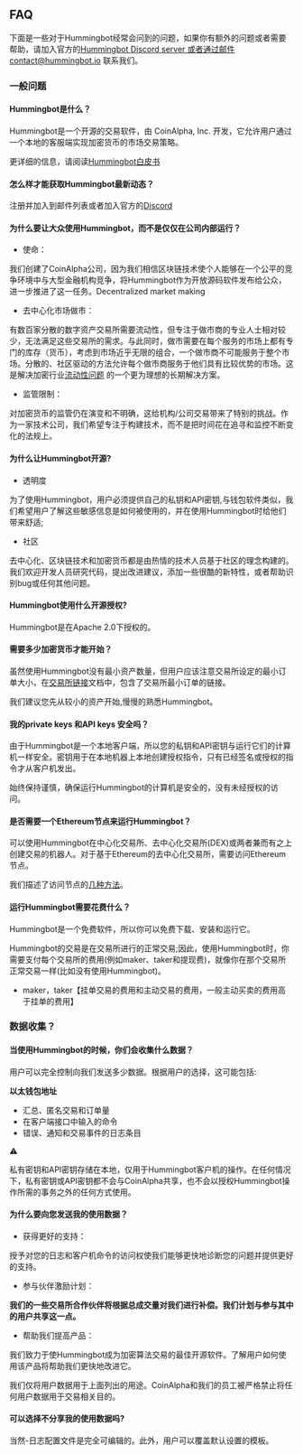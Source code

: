 
## FAQ

下面是一些对于Hummingbot经常会问到的问题，如果你有额外的问题或者需要帮助，请加入官方的[Hummingbot Discord server ](https://discord.hummingbot.io/) 或者通过邮件contact@hummingbot.io 联系我们。

### 一般问题

#### Hummingbot是什么？

Hummingbot是一个开源的交易软件，由 CoinAlpha, Inc. 开发，它允许用户通过一个本地的客服端实现加密货币的市场交易策略。

更详细的信息，请阅读[Hummingbot白皮书](https://www.hummingbot.io/whitepaper.pdf) 

#### 怎么样才能获取Hummingbot最新动态？

注册并加入到邮件列表或者加入官方的[Discord](https://discord.hummingbot.io/) 

#### 为什么要让大众使用Hummingbot，而不是仅仅在公司内部运行？

-  使命：

我们创建了CoinAlpha公司，因为我们相信区块链技术使个人能够在一个公平的竞争环境中与大型金融机构竞争，将Hummingbot作为开放源码软件发布给公众，进一步推进了这一任务。Decentralized market making

- 去中心化市场做市：

有数百家分散的数字资产交易所需要流动性，但专注于做市商的专业人士相对较少，无法满足这些交易所的需求。与此同时，做市需要在每个服务的市场上都有专门的库存（货币），考虑到市场近乎无限的组合，一个做市商不可能服务于整个市场。分散的、社区驱动的方法允许每个做市商服务于他们具有比较优势的市场。这是解决加密行业[流动性问题](https://www.hummingbot.io/blog/2019-01-thin-crust-of-liquidity/) 的一个更为理想的长期解决方案。

- 监管限制：

对加密货币的监管仍在演变和不明确，这给机构/公司交易带来了特别的挑战。作为一家技术公司，我们希望专注于构建技术，而不是把时间花在追寻和监控不断变化的法规上。


#### 为什么让Hummingbot开源?

- 透明度

为了使用Hummingbot，用户必须提供自己的私钥和API密钥,与钱包软件类似，我们希望用户了解这些敏感信息是如何被使用的，并在使用Hummingbot时给他们带来舒适;

- 社区

去中心化、区块链技术和加密货币都是由热情的技术人员基于社区的理念构建的。我们欢迎开发人员研究代码，提出改进建议，添加一些很酷的新特性，或者帮助识别bug或任何其他问题。

#### Hummingbot使用什么开源授权?

Hummingbot是在Apache 2.0下授权的。

#### 需要多少加密货币才能开始？

虽然使用Hummingbot没有最小资产数量，但用户应该注意交易所设定的最小订单大小，在[交易所链接](https://docs.hummingbot.io/connectors)文档中，包含了交易所最小订单的链接。

我们建议您先从较小的资产开始,慢慢的熟悉Hummingbot。

#### 我的private keys 和API keys 安全吗？

由于Hummingbot是一个本地客户端，所以您的私钥和API密钥与运行它们的计算机一样安全。密钥用于在本地机器上本地创建授权指令，只有已经签名或授权的指令才从客户机发出。

始终保持谨慎，确保运行Hummingbot的计算机是安全的，没有未经授权的访问。

#### 是否需要一个Ethereum节点来运行Hummingbot？

可以使用Hummingbot在中心化交易所、去中心化交易所(DEX)或两者兼而有之上创建交易的机器人。对于基于Ethereum的去中心化交易所，需要访问Ethereum节点。

我们描述了访问节点的[几种方法](https://docs.hummingbot.io/installation/node)。

#### 运行Hummingbot需要花费什么？

Hummingbot是一个免费软件，所以你可以免费下载、安装和运行它。

Hummingbot的交易是在交易所进行的正常交易;因此，使用Hummingbot时，你需要支付每个交易所的费用(例如maker、taker和提现费)，就像你在那个交易所正常交易一样(比如没有使用Hummingbot)。

- maker，taker【挂单交易的费用和主动交易的费用，一般主动买卖的费用高于挂单的费用】

### 数据收集？
#### 当使用Hummingbot的时候，你们会收集什么数据？

用户可以完全控制向我们发送多少数据。根据用户的选择，这可能包括:

**以太钱包地址**
- 汇总、匿名交易和订单量
- 在客户端接口中输入的命令
- 错误、通知和交易事件的日志条目


 ⚠️

私有密钥和API密钥存储在本地，仅用于Hummingbot客户机的操作。在任何情况下，私有密钥或API密钥都不会与CoinAlpha共享，也不会以授权Hummingbot操作所需的事务之外的任何方式使用。

#### 为什么要向您发送我的使用数据？

- 获得更好的支持：

授予对您的日志和客户机命令的访问权使我们能够更快地诊断您的问题并提供更好的支持。

- 参与伙伴激励计划：
 
**我们的一些交易所合作伙伴将根据总成交量对我们进行补偿。我们计划与参与其中的用户共享这一点。**


- 帮助我们提高产品：

我们致力于使Hummingbot成为加密算法交易的最佳开源软件。了解用户如何使用该产品将帮助我们更快地改进它。


我们仅将用户数据用于上面列出的用途。CoinAlpha和我们的员工被严格禁止将任何用户数据用于交易相关目的。

#### 可以选择不分享我的使用数据吗?

当然-日志配置文件是完全可编辑的。此外，用户可以覆盖默认设置的模板。

